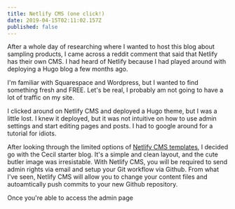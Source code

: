 ```yaml
---
title: Netlify CMS (one click!)
date: 2019-04-15T02:11:02.157Z
published: false
---
```

After a whole day of researching where I wanted to host this blog about sampling products, I came across a reddit comment that said that Netlify has their own CMS. I had heard of Netlify because I had played around with deploying a Hugo blog a few months ago.

I'm familiar with Squarespace and Wordpress, but I wanted to find something fresh and FREE. Let's be real, I probably am not going to have a lot of traffic on my site.

I clicked around on Netlify CMS and deployed a Hugo theme, but I was a little lost. I knew it deployed, but it was not intuitive on how to use admin settings and start editing pages and posts. I had to google around for a tutorial for idiots.

After looking through the limited options of [Netlify CMS templates](https://templates.netlify.com), I decided go with the Cecil starter blog. It's a simple and clean layout, and the cute butler image was irresistable. With Netlify CMS, you will be required to send admin rights via email and setup your Git workflow via Github. From what I've seen, Netlify CMS will allow you to change your content files and autoamtically push commits to your new Github repository.

Once you're able to access the admin page
